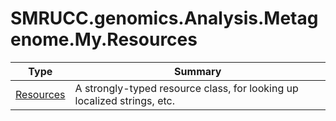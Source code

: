 ﻿
# SMRUCC.genomics.Analysis.Metagenome.My.Resources

|Type|Summary|
|----|-------|
|[Resources](./Resources.md)|A strongly-typed resource class, for looking up localized strings, etc.|

